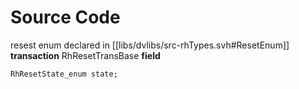 # Source Code
resest enum declared in [[libs/dvlibs/src-rhTypes.svh#ResetEnum]]
**transaction** RhResetTransBase
**field**
```
RhResetState_enum state;
```